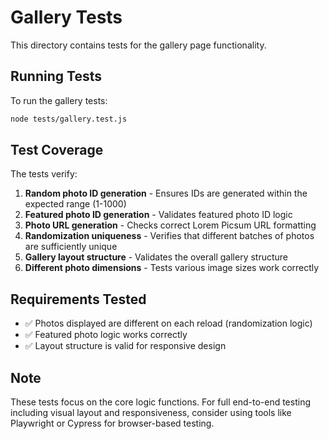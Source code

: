 # Gallery Tests

This directory contains tests for the gallery page functionality.

## Running Tests

To run the gallery tests:

```bash
node tests/gallery.test.js
```

## Test Coverage

The tests verify:

1. **Random photo ID generation** - Ensures IDs are generated within the expected range (1-1000)
2. **Featured photo ID generation** - Validates featured photo ID logic
3. **Photo URL generation** - Checks correct Lorem Picsum URL formatting
4. **Randomization uniqueness** - Verifies that different batches of photos are sufficiently unique
5. **Gallery layout structure** - Validates the overall gallery structure
6. **Different photo dimensions** - Tests various image sizes work correctly

## Requirements Tested

- ✅ Photos displayed are different on each reload (randomization logic)
- ✅ Featured photo logic works correctly
- ✅ Layout structure is valid for responsive design

## Note

These tests focus on the core logic functions. For full end-to-end testing including visual layout and responsiveness, consider using tools like Playwright or Cypress for browser-based testing.